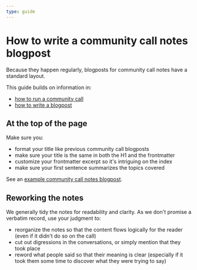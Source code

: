 ```yaml
---
type: guide
---
```


# How to write a community call notes blogpost

Because they happen regularly, blogposts for community call notes have a standard layout.

This guide builds on information in:

* [how to run a community call](run-a-community-call.md)
* [how to write a blogpost](blogging.md)

## At the top of the page

Make sure you:

* format your title like previous community call blogposts
* make sure your title is the same in both the H1 and the frontmatter
* customize your frontmatter excerpt so it's intriguing on the index
* make sure your first sentence summarizes the topics covered

See an [example community call notes blogpost](https://blog.publiccode.net/community%20call/2019/12/11/notes-from-community-call-26-september-2019.html).

## Reworking the notes

We generally tidy the notes for readability and clarity. As we don't promise a verbatim record, use your judgment to:

* reorganize the notes so that the content flows logically for the reader (even if it didn't do so on the call)
* cut out digressions in the conversations, or simply mention that they took place
* reword what people said so that their meaning is clear (especially if it took them some time to discover what they were trying to say)
